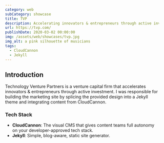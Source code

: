 ```yaml
---
category: web
subCategory: showcase
title: TVP
description: Accelerating innovators & entrepreneurs through active investment
url: https://tvp.com/
publishDate: 2020-03-02 00:00:00
img: /assets/web/showcases/tvp.jpg
img_alt: a pink silhouette of musicians
tags:
  - CloudCannon
  - Jekyll
---
```


## Introduction

Technology Venture Partners is a venture capital firm that accelerates innovators & entrepreneurs through active investment. I was responsible for building the marketing site by splicing the provided design into a Jekyll theme and integrating content from CloudCannon.

### Tech Stack

- **CloudCannon**: The visual CMS that gives content teams full autonomy on your developer-approved tech stack.
- **Jekyll**: Simple, blog-aware, static site generator.

